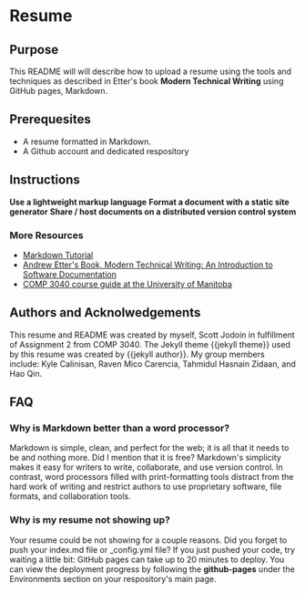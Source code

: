 # Resume

## Purpose
This README will will describe how to upload a resume using the tools and techniques as described in Etter's book **Modern Technical Writing**   using GitHub pages, Markdown.

## Prerequesites

* A resume formatted in Markdown.
* A Github account and dedicated respository

## Instructions

**Use a lightweight markup language**
**Format a document with a static site generator**
**Share / host documents on a distributed version control system**


### More Resources

* [Markdown Tutorial](https://www.markdowntutorial.com/)
* [Andrew Etter's Book, Modern Technical Writing: An Introduction to Software Documentation](https://www.amazon.ca/Modern-Technical-Writing-Introduction-Documentation-ebook/dp/B01A2QL9SS)
* [COMP 3040 course guide at the University of Manitoba](https://aurora.umanitoba.ca/banprod/bwckctlg.p_disp_course_detail?cat_term_in=202210&subj_code_in=COMP&crse_numb_in=3040) 

## Authors and Acknolwedgements

This resume and README was created by myself, Scott Jodoin in fulfillment of Assignment 2 from COMP 3040. The Jekyll theme {{jekyll theme}} used by this resume was created by {{jekyll author}}. My group members include: Kyle Calinisan, Raven Mico Carencia, Tahmidul Hasnain Zidaan, and Hao Qin. 


## FAQ

### Why is Markdown better than a word processor?

Markdown is simple, clean, and perfect for the web; it is all that it needs to be and nothing more. Did I mention that it is free? Markdown's simplicity makes it easy for writers to write, collaborate, and use version control. In contrast, word processors filled with print-formatting tools distract from the hard work of writing and restrict authors to use proprietary software, file formats, and collaboration tools. 

### Why is my resume not showing up?
  
Your resume could be not showing for a couple reasons. Did you forget to push your index.md file or _config.yml file? If you just pushed your code, try waiting a little bit: GitHub pages can take up to 20 minutes to deploy. You can view the deployment progress by following the **github-pages** under the Environments section on your respository's main page. 